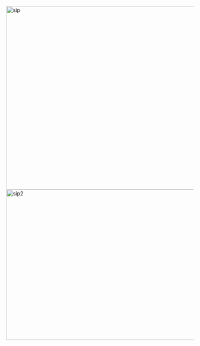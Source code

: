 <img width="1363" height="491" alt="sip" src="https://github.com/user-attachments/assets/95f5abb7-51e6-4e84-a0c2-b28b4dead894" />
<img width="1352" height="403" alt="sip2" src="https://github.com/user-attachments/assets/40c4f3d1-bfeb-4676-bfee-b9b34e05a922" />
